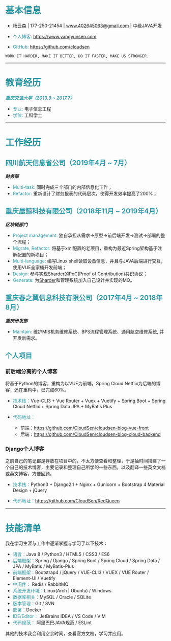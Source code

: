 # <span style="color:#27929f">基本信息</span>

- 杨云森 | 177-250-21454 | www.402645063@gmail.com | 中级JAVA开发

- <span style="color:#27929f">个人博客:</span> https://www.yangyunsen.com
- <span style="color:#27929f">GitHub:</span> https://github.com/cloudsen

```
WORK IT HARDER, MAKE IT BETTER, DO IT FASTER, MAKE US STRONGER.
```

---
# <span style="color:#27929f">教育经历</span>

***<span style="color:#329ba9">重庆交通大学（2013.9 ~ 2017.7）</span>***

- <span style="color:#329ba9">专业:</span> 电子信息工程
- <span style="color:#329ba9">学位:</span> 工科学士

---

# <span style="color:#27929f">工作经历</span>

## <span style="color:#329ba9">四川航天信息省公司（2019年4月 ~ 7月）</span>

  ***财务部***

- <span style="color:#329ba9">Multi-task:</span> 同时完成三个部门的内部信息化工作；
- <span style="color:#329ba9">Refactor:</span> 重新设计了财务报表的代码层次，使得开发效率提高了200%；

## <span style="color:#329ba9">重庆晨鲸科技有限公司（2018年11月 ~ 2019年4月）</span>

***区块链部门***

- <span style="color:#329ba9">Project management:</span> 独自承担从需求->原型->前后端开发->测试->部署的整个流程；
- <span style="color:#329ba9">Migrate, Refactor:</span> 将基于xml配置的老项目，重构为最近Spring架构基于注解配置的新项目；
- <span style="color:#329ba9">Multi-language:</span> 编写Linux shell读取设备信息，并且与JAVA后端进行交互，使用VUE全家桶开发前端；
- <span style="color:#329ba9">Design:</span> 参与实现[Sharder](https://github.com/Sharders/sharder-chain/graphs/contributors)的PoC(Proof of Contribution)共识协议；
- <span style="color:#329ba9">Generate:</span> 为[Sharder](https://github.com/Sharders/sharder-chain/graphs/contributors)和管理系统加入自己设计并实现的MQ。

## <span style="color:#329ba9">重庆春之翼信息科技有限公司（2017年4月 ~ 2018年8月）</span>

***重庆研发部***

- <span style="color:#329ba9">Maintain:</span> 维护MIS机务维修系统、BPS流程管理系统、通用航空维修系统, 并开发新需求。

## <span style="color:#329ba9">个人项目</span>

### 前后端分离的个人博客

将基于Python的博客，重构为以VUE为前端，Spring Cloud Netflix为后端的博客，还在重构中，已完成60%。

- <span style="color:#329ba9">技术栈：</span>Vue-CLI3 + Vue Router + Vuex + Vuetify + Spring Boot + Spring Cloud Netflix + Spring Data JPA + MyBatis Plus

- <span style="color:#329ba9">代码地址：</span>
  - 前端：https://github.com/CloudSen/cloudsen-blog-vue-front
  - 后端：https://github.com/CloudSen/cloudsen-blog-cloud-backend

### Django个人博客

之前自己的笔记都是存放在项目中的，不太方便查看和整理，于是抽时间搭建了一个自己的技术博客，主要记录和整理自己所学的一些东西，以及翻译一些英文文档或英文博客，方便回顾。

- <span style="color:#329ba9">技术栈：</span>Python3 + Django2.1 + Nginx + Gunicorn + Bootstrap 4 Material Design + jQuery 

- <span style="color:#329ba9">代码地址：</span>https://github.com/CloudSen/RedQueen

---
# <span style="color:#27929f">技能清单</span>

我在学习生涯与工作中逐渐掌握与学习了以下技术：

- <span style="color:#27929f">语言：</span>Java 8 / Python3 / HTML5 / CSS3 / ES6
- <span style="color:#27929f">后端框架：</span>Spring / Django / Spring Boot / Spring Cloud / Spring Data / JPA / MyBatis / MyBatis-Plus
- <span style="color:#27929f">前端框架：</span>Bootstrap4 / jQuery / VUE-CLI3 / VUEX / VUE Router / Element-UI / Vuetify
- <span style="color:#27929f">中间件：</span> Redis / RabbitMQ
- <span style="color:#27929f">系统开发环境：</span>Linux(Arch | Ubuntu) / Windows
- <span style="color:#27929f">数据库相关：</span>MySQL / Oracle / SQLite
- <span style="color:#27929f">版本管理：</span>Git / SVN
- <span style="color:#27929f">部署：</span>Docker
- <span style="color:#27929f">IDE/Editor：</span> JetBrains IDEA / VS Code / VIM
- <span style="color:#27929f">代码规范：</span> 阿里巴巴JAVA规范 / ESLint

其他的技术我会利用空余时间，查看官方文档，学习并应用。      

